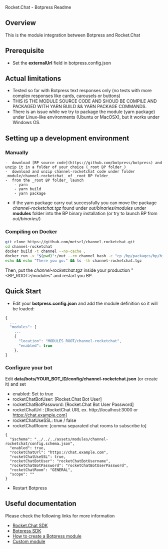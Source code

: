 Rocket.Chat - Botpress Readme

## Overview

This is the module integration between Botpress and Rocket.Chat

## Prerequisite

- Set the **externalUrl** field in botpress.config.json

## Actual limitations

- Tested so far with Botpress text responses only (no tests with more complex responses like cards, carousels or buttons)
- THIS IS THE MODULE SOURCE CODE AND SHOUD BE COMPILE AND PACKAGED WITH YARN BUILD && YARN PACKAGE COMMANDS. 
- There is an issue while we try to package the module (yarn package) under Linux-like environments (Ubuntu or MacOSX), but it works under Windows OS. 

## Setting up a development environment
### Manually
    -  download [BP source code](https://github.com/botpress/botpress) and unzip it in a folder of your choice (_root BP folder_)
    -  download and unzip channel-rocketchat code under folder _module/channel-rocketchat_ of _root BP folder_
    -  from the _root BP folder_ launch 
        - yarn
        - yarn build
        - yarn package
   - if the yarn package carry out successfully you can move the package _channel-rocketchat.tgz_ found under _out/binaries/modules_ under **modules** folder into the BP binary installation (or try to launch BP from _out/binaries/_)
### Compiling on Docker

```bash
git clone https://github.com/metsrl/channel-rocketchat.git
cd channel-rocketchat
docker build -t channel --no-cache .
docker run -v "$(pwd)":/out --rm channel bash -c "cp /bp/packages/bp/binaries/modules/channel-rocketchat.tgz /out/"
echo && echo "There you go:" && ls -lh channel-rocketchat.tgz
```
Then, put the *channel-rocketchat.tgz* inside your production "<BP_ROOT>/modules" and restart you BP. 

## Quick Start

- Edit your **botpress.config.json** and add the module definition so it will be loaded:

```js
{
  ...
  "modules": [
    ...
    {
      "location": "MODULES_ROOT/channel-rocketchat",
      "enabled": true
    },
}
```

### Configure your bot
 
Edit **data/bots/YOUR_BOT_ID/config/channel-rocketchat.json** (or create it) and set
- enabled: Set to true
- rocketChatBotUser: [Rocket.Chat Bot User] 
- rocketChatBotPassword: [Rocket.Chat Bot User Password]
- rocketChatUrl : [RocketChat URL ex. http://localhost:3000 or https://chat.example.com]   
- rocketChatUseSSL: true / false
- rocketChatRoom: [comma separated chat rooms to subscribe to]

```
{
  "$schema": "../../../assets/modules/channel-rocketchat/config.schema.json",
  "enabled": true,
  "rocketChatUrl": "https://chat.example.com",
  "rocketChatUseSSL": true,  
  "rocketChatBotUser": "rocketChatBotUsername",
  "rocketChatBotPassword": "rocketChatBotUserPassword",
  "rocketChatRoom": "GENERAL",
  "scope": ""
}
```



- Restart Botpress


## Useful documentation

Please check the following links for more information

- [Rocket.Chat SDK](https://github.com/RocketChat/Rocket.Chat.js.SDK)
- [Botpress SDK](https://botpress.com/reference/)
- [How to create a Botpress module](https://botpress.com/docs/developers/create-module/)
- [Custom module](https://botpress.com/docs/advanced/custom-module)
